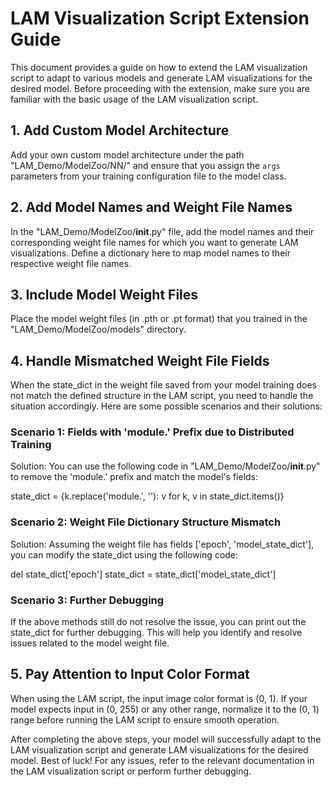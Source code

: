 # LAM Visualization Script Extension Guide

This document provides a guide on how to extend the LAM visualization script to adapt to various models and generate LAM visualizations for the desired model. Before proceeding with the extension, make sure you are familiar with the basic usage of the LAM visualization script.

## 1. Add Custom Model Architecture

Add your own custom model architecture under the path "LAM_Demo/ModelZoo/NN/" and ensure that you assign the `args` parameters from your training configuration file to the model class.

## 2. Add Model Names and Weight File Names

In the "LAM_Demo/ModelZoo/__init__.py" file, add the model names and their corresponding weight file names for which you want to generate LAM visualizations. Define a dictionary here to map model names to their respective weight file names.

## 3. Include Model Weight Files

Place the model weight files (in .pth or .pt format) that you trained in the "LAM_Demo/ModelZoo/models" directory.

## 4. Handle Mismatched Weight File Fields

When the state_dict in the weight file saved from your model training does not match the defined structure in the LAM script, you need to handle the situation accordingly. Here are some possible scenarios and their solutions:

### Scenario 1: Fields with 'module.' Prefix due to Distributed Training

Solution: You can use the following code in "LAM_Demo/ModelZoo/__init__.py" to remove the 'module.' prefix and match the model's fields:

state_dict = {k.replace('module.', ''): v for k, v in state_dict.items()}


### Scenario 2: Weight File Dictionary Structure Mismatch

Solution: Assuming the weight file has fields ['epoch', 'model_state_dict'], you can modify the state_dict using the following code:

del state_dict['epoch']
state_dict = state_dict['model_state_dict']


### Scenario 3: Further Debugging

If the above methods still do not resolve the issue, you can print out the state_dict for further debugging. This will help you identify and resolve issues related to the model weight file.

## 5. Pay Attention to Input Color Format

When using the LAM script, the input image color format is (0, 1). If your model expects input in (0, 255) or any other range, normalize it to the (0, 1) range before running the LAM script to ensure smooth operation.

After completing the above steps, your model will successfully adapt to the LAM visualization script and generate LAM visualizations for the desired model. Best of luck! For any issues, refer to the relevant documentation in the LAM visualization script or perform further debugging.
